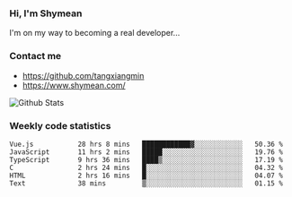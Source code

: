 ### Hi, I'm Shymean

I'm on my way to becoming a real developer...

### Contact me

- <https://github.com/tangxiangmin>
- <https://www.shymean.com/>

![Github Stats](https://github-readme-stats.vercel.app/api?username=tangxiangmin&show_icons=true&theme=dark)


###  Weekly code statistics

<!--START_SECTION:waka-->

```text
Vue.js           28 hrs 8 mins   ████████████▓░░░░░░░░░░░░   50.36 %
JavaScript       11 hrs 2 mins   █████░░░░░░░░░░░░░░░░░░░░   19.76 %
TypeScript       9 hrs 36 mins   ████▒░░░░░░░░░░░░░░░░░░░░   17.19 %
C                2 hrs 24 mins   █░░░░░░░░░░░░░░░░░░░░░░░░   04.32 %
HTML             2 hrs 16 mins   █░░░░░░░░░░░░░░░░░░░░░░░░   04.07 %
Text             38 mins         ▒░░░░░░░░░░░░░░░░░░░░░░░░   01.15 %
```

<!--END_SECTION:waka-->
